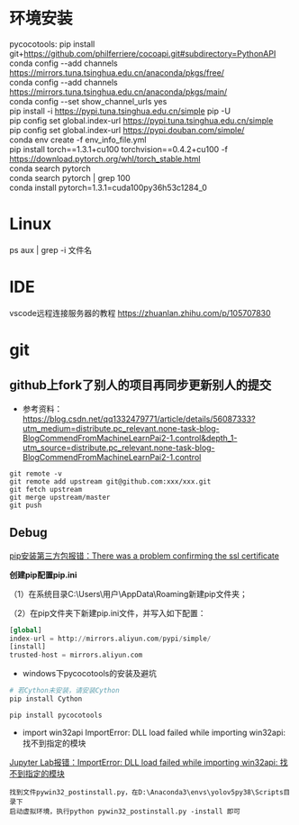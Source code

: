 # 环境安装

pycocotools: pip install git+https://github.com/philferriere/cocoapi.git#subdirectory=PythonAPI<br>
conda config --add channels https://mirrors.tuna.tsinghua.edu.cn/anaconda/pkgs/free/<br>
conda config --add channels https://mirrors.tuna.tsinghua.edu.cn/anaconda/pkgs/main/<br>
conda config --set show_channel_urls yes<br>
pip install -i https://pypi.tuna.tsinghua.edu.cn/simple pip -U<br>
pip config set global.index-url https://pypi.tuna.tsinghua.edu.cn/simple<br>
pip config set global.index-url https://pypi.douban.com/simple/<br>
conda env create -f env_info_file.yml<br>
pip install torch==1.3.1+cu100 torchvision==0.4.2+cu100 -f https://download.pytorch.org/whl/torch_stable.html<br>
conda search pytorch<br>
conda search pytorch | grep 100<br>
conda install pytorch=1.3.1=cuda100py36h53c1284_0<br>

# Linux

ps aux | grep -i 文件名<br>



# IDE

vscode远程连接服务器的教程 https://zhuanlan.zhihu.com/p/105707830<br>



# git

## github上fork了别人的项目再同步更新别人的提交

+ 参考资料：https://blog.csdn.net/qq1332479771/article/details/56087333?utm_medium=distribute.pc_relevant.none-task-blog-BlogCommendFromMachineLearnPai2-1.control&depth_1-utm_source=distribute.pc_relevant.none-task-blog-BlogCommendFromMachineLearnPai2-1.control

```shell
git remote -v 
git remote add upstream git@github.com:xxx/xxx.git
git fetch upstream
git merge upstream/master
git push 
```







## Debug

[pip安装第三方包报错：There was a problem confirming the ssl certificate](https://www.cnblogs.com/yinhaiping/p/13375375.html)

**创建pip配置pip.ini**

（1）在系统目录C:\Users\用户\AppData\Roaming新建pip文件夹；

（2）在pip文件夹下新建pip.ini文件，并写入如下配置：

```python
[global]
index-url = http://mirrors.aliyun.com/pypi/simple/
[install]
trusted-host = mirrors.aliyun.com
```



+ windows下pycocotools的安装及避坑

```python
# 若Cython未安装，请安装Cython
pip install Cython

pip install pycocotools
```



+ import win32api     ImportError: DLL load failed while importing win32api: 找不到指定的模块

[Jupyter Lab报错：ImportError: DLL load failed while importing win32api: 找不到指定的模块](https://y4ung.blog.csdn.net/article/details/112461640)

```
找到文件pywin32_postinstall.py，在D:\Anaconda3\envs\yolov5py38\Scripts目录下
启动虚拟环境，执行python pywin32_postinstall.py -install 即可
```

